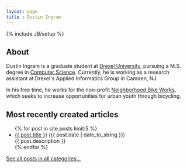 ```yaml
---
layout: page
title : Dustin Ingram
---
```

{% include JB/setup %}

## About
Dustin Ingram is a graduate student at [Drexel University](http://drexel.edu),
pursuing a M.S. degree in [Computer Science](http://cs.drexel.edu). Currently,
he is working as a research assistant at Drexel's Applied Informatics Group in
Camden, NJ.

In his free time, he works for the non-profit [Neighborhood Bike
Works](http://www.neighborhoodbikeworks.org), which seeks to increase
opportunities for urban youth through bicycling.

## Most recently created articles

<ul class="posts">
  {% for post in site.posts limit:5 %}
    <li>
        <a href="{{ BASE_PATH }}{{ post.url }}">{{ post.title }}</a>
        <span class="post-date">({{ post.date | date_to_string }})</span>
        <div>{{ post.description }}</div>
    </li>
  {% endfor %}
</ul>

[See all posts in all categories...](/categories.html)
